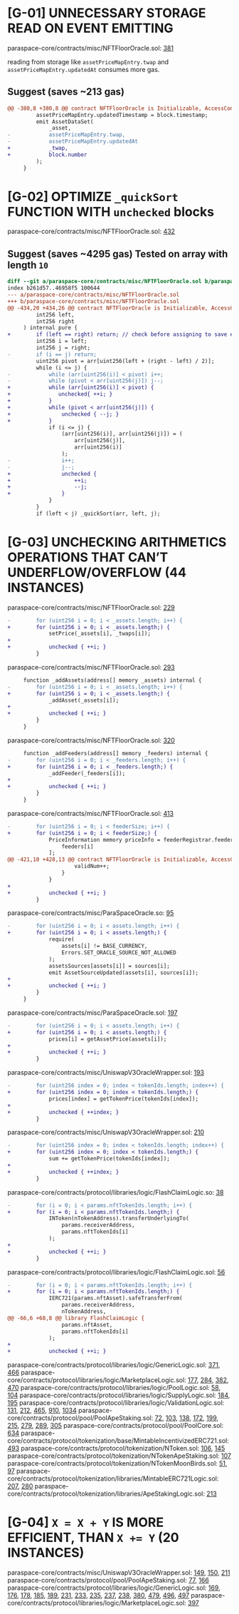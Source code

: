 # [G-01] UNNECESSARY STORAGE READ ON EVENT EMITTING

paraspace-core/contracts/misc/NFTFloorOracle.sol: [381](https://github.com/code-423n4/2022-11-paraspace/blob/main/paraspace-core/contracts/misc/NFTFloorOracle.sol#L381)

reading from storage like ```assetPriceMapEntry.twap``` and ```assetPriceMapEntry.updatedAt``` consumes more gas.

## Suggest (saves ~213 gas)

```diff
@@ -380,8 +380,8 @@ contract NFTFloorOracle is Initializable, AccessControl, INFTFloorOracle {
         assetPriceMapEntry.updatedTimestamp = block.timestamp;
         emit AssetDataSet(
             _asset,
-            assetPriceMapEntry.twap,
-            assetPriceMapEntry.updatedAt
+            _twap,
+            block.number
         );
     }
```

# [G-02] OPTIMIZE ```_quickSort``` FUNCTION WITH ```unchecked``` blocks

paraspace-core/contracts/misc/NFTFloorOracle.sol: [432](https://github.com/code-423n4/2022-11-paraspace/blob/main/paraspace-core/contracts/misc/NFTFloorOracle.sol#L432)

## Suggest (saves ~4295 gas) Tested on array with length `10`

```diff
diff --git a/paraspace-core/contracts/misc/NFTFloorOracle.sol b/paraspace-core/contracts/misc/NFTFloorOracle.sol
index b261d57..46958f5 100644
--- a/paraspace-core/contracts/misc/NFTFloorOracle.sol
+++ b/paraspace-core/contracts/misc/NFTFloorOracle.sol
@@ -434,20 +434,26 @@ contract NFTFloorOracle is Initializable, AccessControl, INFTFloorOracle {
         int256 left,
         int256 right
     ) internal pure {
+        if (left == right) return; // check before assigning to save extra gas
         int256 i = left;
         int256 j = right;
-        if (i == j) return;
         uint256 pivot = arr[uint256(left + (right - left) / 2)];
         while (i <= j) {
-            while (arr[uint256(i)] < pivot) i++;
-            while (pivot < arr[uint256(j)]) j--;
+            while (arr[uint256(i)] < pivot) {
+               unchecked{ ++i; }
+            }
+            while (pivot < arr[uint256(j)]) {
+                unchecked { --j; }
+            }
             if (i <= j) {
                 (arr[uint256(i)], arr[uint256(j)]) = (
                     arr[uint256(j)],
                     arr[uint256(i)]
                 );
-                i++;
-                j--;
+                unchecked {
+                    ++i;
+                    --j;
+                }
             }
         }
         if (left < j) _quickSort(arr, left, j);
```

# [G-03] UNCHECKING ARITHMETICS OPERATIONS THAT CAN’T UNDERFLOW/OVERFLOW (44 INSTANCES)

paraspace-core/contracts/misc/NFTFloorOracle.sol: [229](https://github.com/code-423n4/2022-11-paraspace/blob/main/paraspace-core/contracts/misc/NFTFloorOracle.sol#L229)

```diff
-        for (uint256 i = 0; i < _assets.length; i++) {
+        for (uint256 i = 0; i < _assets.length;) {
             setPrice(_assets[i], _twaps[i]);
+
+            unchecked { ++i; }
         }
```

paraspace-core/contracts/misc/NFTFloorOracle.sol: [293](https://github.com/code-423n4/2022-11-paraspace/blob/main/paraspace-core/contracts/misc/NFTFloorOracle.sol#L291)

```diff
     function _addAssets(address[] memory _assets) internal {
-        for (uint256 i = 0; i < _assets.length; i++) {
+        for (uint256 i = 0; i < _assets.length;) {
             _addAsset(_assets[i]);
+
+            unchecked { ++i; }
         }
     }
```

paraspace-core/contracts/misc/NFTFloorOracle.sol: [320](https://github.com/code-423n4/2022-11-paraspace/blob/main/paraspace-core/contracts/misc/NFTFloorOracle.sol#L320)

```diff
     function _addFeeders(address[] memory _feeders) internal {
-        for (uint256 i = 0; i < _feeders.length; i++) {
+        for (uint256 i = 0; i < _feeders.length;) {
             _addFeeder(_feeders[i]);
+
+            unchecked { ++i; }
         }
     }
```

paraspace-core/contracts/misc/NFTFloorOracle.sol: [413](https://github.com/code-423n4/2022-11-paraspace/blob/main/paraspace-core/contracts/misc/NFTFloorOracle.sol#L413)

```diff
-        for (uint256 i = 0; i < feederSize; i++) {
+        for (uint256 i = 0; i < feederSize;) {
             PriceInformation memory priceInfo = feederRegistrar.feederPrice[
                 feeders[i]
             ];
@@ -421,10 +428,13 @@ contract NFTFloorOracle is Initializable, AccessControl, INFTFloorOracle {
                     validNum++;
                 }
             }
+
+            unchecked { ++i; }
         }
```

paraspace-core/contracts/misc/ParaSpaceOracle.so: [95](https://github.com/code-423n4/2022-11-paraspace/blob/main/paraspace-core/contracts/misc/ParaSpaceOracle.sol#L95)
```diff
-        for (uint256 i = 0; i < assets.length; i++) {
+        for (uint256 i = 0; i < assets.length;) {
             require(
                 assets[i] != BASE_CURRENCY,
                 Errors.SET_ORACLE_SOURCE_NOT_ALLOWED
             );
             assetsSources[assets[i]] = sources[i];
             emit AssetSourceUpdated(assets[i], sources[i]);
+
+            unchecked { ++i; }
         }
     }
```

paraspace-core/contracts/misc/ParaSpaceOracle.sol: [197](https://github.com/code-423n4/2022-11-paraspace/blob/main/paraspace-core/contracts/misc/ParaSpaceOracle.sol#L197)

```diff
-        for (uint256 i = 0; i < assets.length; i++) {
+        for (uint256 i = 0; i < assets.length;) {
             prices[i] = getAssetPrice(assets[i]);
+
+            unchecked { ++i; }
         }
```

paraspace-core/contracts/misc/UniswapV3OracleWrapper.sol: [193](https://github.com/code-423n4/2022-11-paraspace/blob/main/paraspace-core/contracts/misc/UniswapV3OracleWrapper.sol#L193)

```diff
-        for (uint256 index = 0; index < tokenIds.length; index++) {
+        for (uint256 index = 0; index < tokenIds.length;) {
             prices[index] = getTokenPrice(tokenIds[index]);
+
+            unchecked { ++index; }
         }
```

paraspace-core/contracts/misc/UniswapV3OracleWrapper.sol: [210](https://github.com/code-423n4/2022-11-paraspace/blob/main/paraspace-core/contracts/misc/UniswapV3OracleWrapper.sol#L210)

```diff
-        for (uint256 index = 0; index < tokenIds.length; index++) {
+        for (uint256 index = 0; index < tokenIds.length;) {
             sum += getTokenPrice(tokenIds[index]);
+
+            unchecked { ++index; }
         }
```

paraspace-core/contracts/protocol/libraries/logic/FlashClaimLogic.so: [38](https://github.com/code-423n4/2022-11-paraspace/blob/main/paraspace-core/contracts/protocol/libraries/logic/FlashClaimLogic.sol#L38)

```diff
-        for (i = 0; i < params.nftTokenIds.length; i++) {
+        for (i = 0; i < params.nftTokenIds.length;) {
             INToken(nTokenAddress).transferUnderlyingTo(
                 params.receiverAddress,
                 params.nftTokenIds[i]
             );
+
+            unchecked { ++i; }
         }
```

paraspace-core/contracts/protocol/libraries/logic/FlashClaimLogic.sol: [56](https://github.com/code-423n4/2022-11-paraspace/blob/main/paraspace-core/contracts/protocol/libraries/logic/FlashClaimLogic.sol#L56)

```diff
-        for (i = 0; i < params.nftTokenIds.length; i++) {
+        for (i = 0; i < params.nftTokenIds.length;) {
             IERC721(params.nftAsset).safeTransferFrom(
                 params.receiverAddress,
                 nTokenAddress,
@@ -66,6 +68,8 @@ library FlashClaimLogic {
                 params.nftAsset,
                 params.nftTokenIds[i]
             );
+
+            unchecked { ++i; }
```

paraspace-core/contracts/protocol/libraries/logic/GenericLogic.sol: [371](https://github.com/code-423n4/2022-11-paraspace/blob/main/paraspace-core/contracts/protocol/libraries/logic/GenericLogic.sol#L371), [466](https://github.com/code-423n4/2022-11-paraspace/blob/main/paraspace-core/contracts/protocol/libraries/logic/GenericLogic.sol#L466)
paraspace-core/contracts/protocol/libraries/logic/MarketplaceLogic.sol: [177](https://github.com/code-423n4/2022-11-paraspace/blob/main/paraspace-core/contracts/protocol/libraries/logic/MarketplaceLogic.sol#L177), [284](https://github.com/code-423n4/2022-11-paraspace/blob/main/paraspace-core/contracts/protocol/libraries/logic/MarketplaceLogic.sol#L284), [382](https://github.com/code-423n4/2022-11-paraspace/blob/main/paraspace-core/contracts/protocol/libraries/logic/MarketplaceLogic.sol#L382), [470](https://github.com/code-423n4/2022-11-paraspace/blob/main/paraspace-core/contracts/protocol/libraries/logic/MarketplaceLogic.sol#L470)
paraspace-core/contracts/protocol/libraries/logic/PoolLogic.sol: [58](https://github.com/code-423n4/2022-11-paraspace/blob/main/paraspace-core/contracts/protocol/libraries/logic/PoolLogic.sol#L58), [104](https://github.com/code-423n4/2022-11-paraspace/blob/main/paraspace-core/contracts/protocol/libraries/logic/PoolLogic.sol#L104)
paraspace-core/contracts/protocol/libraries/logic/SupplyLogic.sol: [184](https://github.com/code-423n4/2022-11-paraspace/blob/main/paraspace-core/contracts/protocol/libraries/logic/SupplyLogic.sol#L184), [195](https://github.com/code-423n4/2022-11-paraspace/blob/main/paraspace-core/contracts/protocol/libraries/logic/SupplyLogic.sol#L195)
paraspace-core/contracts/protocol/libraries/logic/ValidationLogic.sol: [131](https://github.com/code-423n4/2022-11-paraspace/blob/main/paraspace-core/contracts/protocol/libraries/logic/ValidationLogic.sol#L131), [212](https://github.com/code-423n4/2022-11-paraspace/blob/main/paraspace-core/contracts/protocol/libraries/logic/ValidationLogic.sol#L212), [465](https://github.com/code-423n4/2022-11-paraspace/blob/main/paraspace-core/contracts/protocol/libraries/logic/ValidationLogic.sol#L465), [910](https://github.com/code-423n4/2022-11-paraspace/blob/main/paraspace-core/contracts/protocol/libraries/logic/ValidationLogic.sol#L910), [1034](https://github.com/code-423n4/2022-11-paraspace/blob/main/paraspace-core/contracts/protocol/libraries/logic/ValidationLogic.sol#L1034)
paraspace-core/contracts/protocol/pool/PoolApeStaking.sol: [72](https://github.com/code-423n4/2022-11-paraspace/blob/main/paraspace-core/contracts/protocol/pool/PoolApeStaking.sol#L72), [103](https://github.com/code-423n4/2022-11-paraspace/blob/main/paraspace-core/contracts/protocol/pool/PoolApeStaking.sol#L103), [138](https://github.com/code-423n4/2022-11-paraspace/blob/main/paraspace-core/contracts/protocol/pool/PoolApeStaking.sol#L138), [172](https://github.com/code-423n4/2022-11-paraspace/blob/main/paraspace-core/contracts/protocol/pool/PoolApeStaking.sol#L172), [199](https://github.com/code-423n4/2022-11-paraspace/blob/main/paraspace-core/contracts/protocol/pool/PoolApeStaking.sol#L199), [215](https://github.com/code-423n4/2022-11-paraspace/blob/main/paraspace-core/contracts/protocol/pool/PoolApeStaking.sol#L215), [279](https://github.com/code-423n4/2022-11-paraspace/blob/main/paraspace-core/contracts/protocol/pool/PoolApeStaking.sol#L279), [289](https://github.com/code-423n4/2022-11-paraspace/blob/main/paraspace-core/contracts/protocol/pool/PoolApeStaking.sol#L289), [305](https://github.com/code-423n4/2022-11-paraspace/blob/main/paraspace-core/contracts/protocol/pool/PoolApeStaking.sol#L305)
paraspace-core/contracts/protocol/pool/PoolCore.sol: [634](https://github.com/code-423n4/2022-11-paraspace/blob/main/paraspace-core/contracts/protocol/pool/PoolCore.sol#L634)
paraspace-core/contracts/protocol/tokenization/base/MintableIncentivizedERC721.sol: [493](https://github.com/code-423n4/2022-11-paraspace/blob/main/paraspace-core/contracts/protocol/tokenization/base/MintableIncentivizedERC721.sol#L493)
paraspace-core/contracts/protocol/tokenization/NToken.sol: [106](https://github.com/code-423n4/2022-11-paraspace/blob/main/paraspace-core/contracts/protocol/tokenization/NToken.sol#L106), [145](https://github.com/code-423n4/2022-11-paraspace/blob/main/paraspace-core/contracts/protocol/tokenization/NToken.sol#L145)
paraspace-core/contracts/protocol/tokenization/NTokenApeStaking.sol: [107](https://github.com/code-423n4/2022-11-paraspace/blob/main/paraspace-core/contracts/protocol/tokenization/NTokenApeStaking.sol#L107)
paraspace-core/contracts/protocol/tokenization/NTokenMoonBirds.sol: [51](https://github.com/code-423n4/2022-11-paraspace/blob/main/paraspace-core/contracts/protocol/tokenization/NTokenMoonBirds.sol#L51), [97](https://github.com/code-423n4/2022-11-paraspace/blob/main/paraspace-core/contracts/protocol/tokenization/NTokenMoonBirds.sol#L97)
paraspace-core/contracts/protocol/tokenization/libraries/MintableERC721Logic.sol: [207](https://github.com/code-423n4/2022-11-paraspace/blob/main/paraspace-core/contracts/protocol/tokenization/libraries/MintableERC721Logic.sol#L207), [280](https://github.com/code-423n4/2022-11-paraspace/blob/main/paraspace-core/contracts/protocol/tokenization/libraries/MintableERC721Logic.sol#L280)
paraspace-core/contracts/protocol/tokenization/libraries/ApeStakingLogic.sol: [213](https://github.com/code-423n4/2022-11-paraspace/blob/main/paraspace-core/contracts/protocol/tokenization/libraries/ApeStakingLogic.sol#L213)

# [G-04] ```X = X + Y``` IS MORE EFFICIENT, THAN ```X += Y``` (20 INSTANCES)

paraspace-core/contracts/misc/UniswapV3OracleWrapper.sol: [149](https://github.com/code-423n4/2022-11-paraspace/blob/main/paraspace-core/contracts/misc/UniswapV3OracleWrapper.sol#L149), [150](https://github.com/code-423n4/2022-11-paraspace/blob/main/paraspace-core/contracts/misc/UniswapV3OracleWrapper.sol#L150), [211](https://github.com/code-423n4/2022-11-paraspace/blob/main/paraspace-core/contracts/misc/UniswapV3OracleWrapper.sol#L211)
paraspace-core/contracts/protocol/pool/PoolApeStaking.sol: [77](https://github.com/code-423n4/2022-11-paraspace/blob/main/paraspace-core/contracts/protocol/pool/PoolApeStaking.sol#L77), [166](https://github.com/code-423n4/2022-11-paraspace/blob/main/paraspace-core/contracts/protocol/pool/PoolApeStaking.sol#L166)
paraspace-core/contracts/protocol/libraries/logic/GenericLogic.sol: [169](https://github.com/code-423n4/2022-11-paraspace/blob/main/paraspace-core/contracts/protocol/libraries/logic/GenericLogic.sol#L169), [176](https://github.com/code-423n4/2022-11-paraspace/blob/main/paraspace-core/contracts/protocol/libraries/logic/GenericLogic.sol#L176), [178](https://github.com/code-423n4/2022-11-paraspace/blob/main/paraspace-core/contracts/protocol/libraries/logic/GenericLogic.sol#L178), [185](https://github.com/code-423n4/2022-11-paraspace/blob/main/paraspace-core/contracts/protocol/libraries/logic/GenericLogic.sol#L185), [189](https://github.com/code-423n4/2022-11-paraspace/blob/main/paraspace-core/contracts/protocol/libraries/logic/GenericLogic.sol#L189), [231](https://github.com/code-423n4/2022-11-paraspace/blob/main/paraspace-core/contracts/protocol/libraries/logic/GenericLogic.sol#L231), [233](https://github.com/code-423n4/2022-11-paraspace/blob/main/paraspace-core/contracts/protocol/libraries/logic/GenericLogic.sol#L233), [235](https://github.com/code-423n4/2022-11-paraspace/blob/main/paraspace-core/contracts/protocol/libraries/logic/GenericLogic.sol#L235), [237](https://github.com/code-423n4/2022-11-paraspace/blob/main/paraspace-core/contracts/protocol/libraries/logic/GenericLogic.sol#L237), [238](https://github.com/code-423n4/2022-11-paraspace/blob/main/paraspace-core/contracts/protocol/libraries/logic/GenericLogic.sol#L237), [380](https://github.com/code-423n4/2022-11-paraspace/blob/main/paraspace-core/contracts/protocol/libraries/logic/GenericLogic.sol#L380), [479](https://github.com/code-423n4/2022-11-paraspace/blob/main/paraspace-core/contracts/protocol/libraries/logic/GenericLogic.sol#L479), [496](https://github.com/code-423n4/2022-11-paraspace/blob/main/paraspace-core/contracts/protocol/libraries/logic/GenericLogic.sol#L496), [497](https://github.com/code-423n4/2022-11-paraspace/blob/main/paraspace-core/contracts/protocol/libraries/logic/GenericLogic.sol#L497)
paraspace-core/contracts/protocol/libraries/logic/MarketplaceLogic.sol: [397](https://github.com/code-423n4/2022-11-paraspace/blob/main/paraspace-core/contracts/protocol/libraries/logic/MarketplaceLogic.sol#L397)